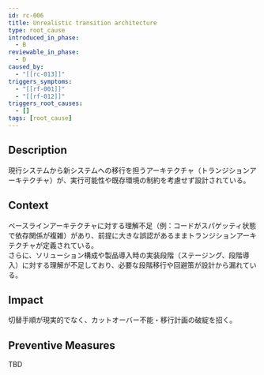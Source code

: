 ```yaml
---
id: rc-006
title: Unrealistic transition architecture
type: root_cause
introduced_in_phase:
  - B
reviewable_in_phase:
  - D
caused_by:
  - "[[rc-013]]"
triggers_symptoms:
  - "[[rf-001]]"
  - "[[rf-012]]"
triggers_root_causes:
  - []
tags: [root_cause]
---
```


## Description
現行システムから新システムへの移行を担うアーキテクチャ（トランジションアーキテクチャ）が、実行可能性や既存環境の制約を考慮せず設計されている。

## Context
ベースラインアーキテクチャに対する理解不足（例：コードがスパゲッティ状態で依存関係が複雑）があり、前提に大きな誤認があるままトランジションアーキテクチャが定義されている。  
さらに、ソリューション構成や製品導入時の実装段階（ステージング、段階導入）に対する理解が不足しており、必要な段階移行や回避策が設計から漏れている。

## Impact
切替手順が現実的でなく、カットオーバー不能・移行計画の破綻を招く。

## Preventive Measures
TBD